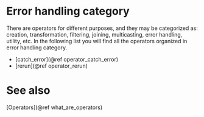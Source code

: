 # Error handling category

There are operators for different purposes, and they may be categorized as: creation, transformation, filtering, joining, multicasting, error handling, utility, etc. In the following list you will find all the operators organized in error handling category.

- [catch_error](@ref operator_catch_error)
- [rerun](@ref operator_rerun)

# See also

[Operators](@ref what_are_operators)
